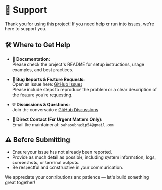 # 💬 Support

Thank you for using this project! If you need help or run into issues, we’re here to support you.

## 🛠 Where to Get Help

- **📂 Documentation:**  
  Please check the project's README for setup instructions, usage examples, and best practices.

- **🐛 Bug Reports & Feature Requests:**  
  Open an issue here: [GitHub Issues](https://github.com/subh05sus/codenearby/issues)  
  Please include steps to reproduce the problem or a clear description of the feature you’re requesting.

- **💡 Discussions & Questions:**  
  Join the conversation: [GitHub Discussions](https://github.com/subh05sus/codenearby/discussions)

- **📧 Direct Contact (For Urgent Matters Only):**  
  Email the maintainer at: `sahasubhadip54@gmail.com`

## ⚠️ Before Submitting

- Ensure your issue has not already been reported.
- Provide as much detail as possible, including system information, logs, screenshots, or terminal outputs.
- Be respectful and constructive in your communication.

We appreciate your contributions and patience — let's build something great together!
